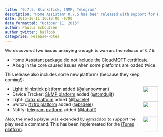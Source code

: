 ```yaml
---
title: "0.7.5: Blinkstick, SNMP, Telegram"
description: "Home Assistant 0.7.5 has been released with support for RFXtrx, Blinkstick, SNMP and Telegram."
date: 2015-10-11 10:10:00 -0700
date_formatted: "October 11, 2015"
author: Paulus Schoutsen
author_twitter: balloob
categories: Release-Notes
---
```


We discovered two issues annoying enough to warrant the release of 0.7.5:

- Home Assistant package did not include the CloudMQTT certificate.
- A bug in the core caused issues when some platforms are loaded twice.

This release also includes some new platforms (because they keep coming!):

<img src='/images/supported_brands/blinkstick.png' style='border:none; box-shadow: none; float: right;' height='50' /><img src='/images/supported_brands/rfxtrx.png' style='border:none; box-shadow: none; float: right; clear: right;' height='50' /><img src='/images/supported_brands/telegram.png' style='border:none; box-shadow: none; float: right; clear: right;' height='50' />

 - Light: [blinkstick platform](/integrations/blinksticklight) added ([@alanbowman](https://github.com/alanbowman))
 - Device Tracker: [SNMP platform](/integrations/snmp) added ([@tomduijf](https://github.com/tomduijf))
 - Light: [rfxtrx platform](/integrations/light.rfxtrx/) added ([@badele](https://github.com/badele))
 - Switch: [rfxtrx platform](/integrations/switch.rfxtrx/) added ([@badele](https://github.com/badele))
 - Notify: [telegram platform](/integrations/telegram) added ([@fabaff](https://github.com/fabaff))

Also, the media player was extended by [@maddox](https://github.com/maddox) to support the play media command. This has been implemented for the [iTunes platform](/integrations/itunes).
